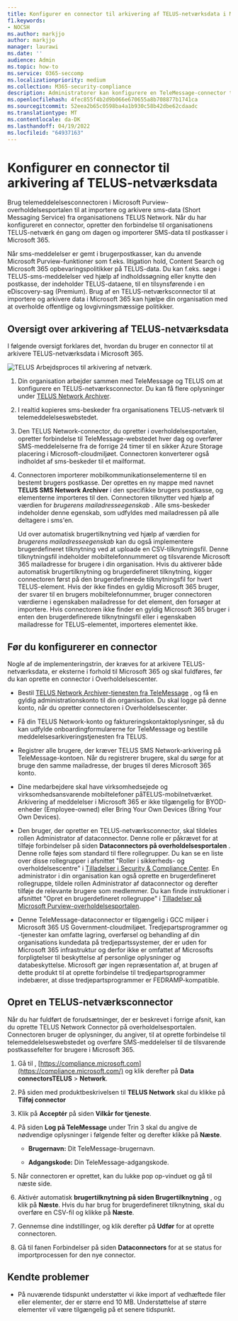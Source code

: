 ```yaml
---
title: Konfigurer en connector til arkivering af TELUS-netværksdata i Microsoft 365
f1.keywords:
- NOCSH
ms.author: markjjo
author: markjjo
manager: laurawi
ms.date: ''
audience: Admin
ms.topic: how-to
ms.service: O365-seccomp
ms.localizationpriority: medium
ms.collection: M365-security-compliance
description: Administratorer kan konfigurere en TeleMessage-connector til at importere og arkivere SMS-data fra TELUS-netværket i Microsoft 365. Det giver dig mulighed for at arkivere data fra tredjepartsdatakilder i Microsoft 365 så du kan bruge funktioner til overholdelse af angivne standarder, f.eks. juridisk bevarelse, indholdssøgning og opbevaringspolitikker til at administrere din organisations tredjepartsdata.
ms.openlocfilehash: 4fec855f4b2d9b066e670655a8b708877b1741ca
ms.sourcegitcommit: 52eea2b65c0598ba4a1b930c58b42dbe62cdaadc
ms.translationtype: MT
ms.contentlocale: da-DK
ms.lasthandoff: 04/19/2022
ms.locfileid: "64937163"
---
```

# <a name="set-up-a-connector-to-archive-telus-network-data"></a>Konfigurer en connector til arkivering af TELUS-netværksdata

Brug telemeddelelsesconnectoren i Microsoft Purview-overholdelsesportalen til at importere og arkivere sms-data (Short Messaging Service) fra organisationens TELUS Network. Når du har konfigureret en connector, opretter den forbindelse til organisationens TELUS-netværk én gang om dagen og importerer SMS-data til postkasser i Microsoft 365.

Når sms-meddelelser er gemt i brugerpostkasser, kan du anvende Microsoft Purview-funktioner som f.eks. litigation hold, Content Search og Microsoft 365 opbevaringspolitikker på TELUS-data. Du kan f.eks. søge i TELUS-sms-meddelelser ved hjælp af indholdssøgning eller knytte den postkasse, der indeholder TELUS-dataene, til en tilsynsførende i en eDiscovery-sag (Premium). Brug af en TELUS-netværksconnector til at importere og arkivere data i Microsoft 365 kan hjælpe din organisation med at overholde offentlige og lovgivningsmæssige politikker.

## <a name="overview-of-archiving-telus-network-data"></a>Oversigt over arkivering af TELUS-netværksdata

I følgende oversigt forklares det, hvordan du bruger en connector til at arkivere TELUS-netværksdata i Microsoft 365.

![TELUS Arbejdsproces til arkivering af netværk.](../media/TelusNetworkConnectorWorkflow.png)

1. Din organisation arbejder sammen med TeleMessage og TELUS om at konfigurere en TELUS-netværksconnector. Du kan få flere oplysninger under [TELUS Network Archiver](https://www.telemessage.com/office365-activation-for-telus-network-archiver/).

2. I realtid kopieres sms-beskeder fra organisationens TELUS-netværk til telemeddelelseswebstedet.

3. Den TELUS Network-connector, du opretter i overholdelsesportalen, opretter forbindelse til TeleMessage-webstedet hver dag og overfører SMS-meddelelserne fra de forrige 24 timer til en sikker Azure Storage placering i Microsoft-cloudmiljøet. Connectoren konverterer også indholdet af sms-beskeder til et mailformat.

4. Connectoren importerer mobilkommunikationselementerne til en bestemt brugers postkasse. Der oprettes en ny mappe med navnet **TELUS SMS Network Archiver** i den specifikke brugers postkasse, og elementerne importeres til den. Connectoren tilknytter ved hjælp af værdien for *brugerens mailadresseegenskab* . Alle sms-beskeder indeholder denne egenskab, som udfyldes med mailadressen på alle deltagere i sms'en.

   Ud over automatisk brugertilknytning ved hjælp af værdien for *brugerens mailadresseegenskab* kan du også implementere brugerdefineret tilknytning ved at uploade en CSV-tilknytningsfil. Denne tilknytningsfil indeholder mobiltelefonnummeret og tilsvarende Microsoft 365 mailadresse for brugere i din organisation. Hvis du aktiverer både automatisk brugertilknytning og brugerdefineret tilknytning, kigger connectoren først på den brugerdefinerede tilknytningsfil for hvert TELUS-element. Hvis der ikke findes en gyldig Microsoft 365 bruger, der svarer til en brugers mobiltelefonnummer, bruger connectoren værdierne i egenskaben mailadresse for det element, den forsøger at importere. Hvis connectoren ikke finder en gyldig Microsoft 365 bruger i enten den brugerdefinerede tilknytningsfil eller i egenskaben mailadresse for TELUS-elementet, importeres elementet ikke.

## <a name="before-you-set-up-a-connector"></a>Før du konfigurerer en connector

Nogle af de implementeringstrin, der kræves for at arkivere TELUS-netværksdata, er eksterne i forhold til Microsoft 365 og skal fuldføres, før du kan oprette en connector i Overholdelsescenter.

- Bestil [TELUS Network Archiver-tjenesten fra TeleMessage](https://www.telemessage.com/mobile-archiver/order-mobile-archiver-for-o365) , og få en gyldig administrationskonto til din organisation. Du skal logge på denne konto, når du opretter connectoren i Overholdelsescenter.

- Få din TELUS Network-konto og faktureringskontaktoplysninger, så du kan udfylde onboardingformularerne for TeleMessage og bestille meddelelsesarkiveringstjenesten fra TELUS.

- Registrer alle brugere, der kræver TELUS SMS Network-arkivering på TeleMessage-kontoen. Når du registrerer brugere, skal du sørge for at bruge den samme mailadresse, der bruges til deres Microsoft 365 konto.

- Dine medarbejdere skal have virksomhedsejede og virksomhedsansvarende mobiltelefoner påTELUS-mobilnetværket. Arkivering af meddelelser i Microsoft 365 er ikke tilgængelig for BYOD-enheder (Employee-owned) eller Bring Your Own Devices (Bring Your Own Devices).

- Den bruger, der opretter en TELUS-netværksconnector, skal tildeles rollen Administrator af dataconnector. Denne rolle er påkrævet for at tilføje forbindelser på siden **Dataconnectors på overholdelsesportalen** . Denne rolle føjes som standard til flere rollegrupper. Du kan se en liste over disse rollegrupper i afsnittet "Roller i sikkerheds- og overholdelsescentre" i [Tilladelser i Security & Compliance Center](../security/office-365-security/permissions-in-the-security-and-compliance-center.md#roles-in-the-security--compliance-center). En administrator i din organisation kan også oprette en brugerdefineret rollegruppe, tildele rollen Administrator af dataconnector og derefter tilføje de relevante brugere som medlemmer. Du kan finde instruktioner i afsnittet "Opret en brugerdefineret rollegruppe" i [Tilladelser på Microsoft Purview-overholdelsesportalen](microsoft-365-compliance-center-permissions.md#create-a-custom-role-group).

- Denne TeleMessage-dataconnector er tilgængelig i GCC miljøer i Microsoft 365 US Government-cloudmiljøet. Tredjepartsprogrammer og -tjenester kan omfatte lagring, overførsel og behandling af din organisations kundedata på tredjepartssystemer, der er uden for Microsoft 365 infrastruktur og derfor ikke er omfattet af Microsofts forpligtelser til beskyttelse af personlige oplysninger og databeskyttelse. Microsoft gør ingen repræsentation af, at brugen af dette produkt til at oprette forbindelse til tredjepartsprogrammer indebærer, at disse tredjepartsprogrammer er FEDRAMP-kompatible.

## <a name="create-a-telus-network-connector"></a>Opret en TELUS-netværksconnector

Når du har fuldført de forudsætninger, der er beskrevet i forrige afsnit, kan du oprette TELUS Network Connector på overholdelsesportalen. Connectoren bruger de oplysninger, du angiver, til at oprette forbindelse til telemeddelelseswebstedet og overføre SMS-meddelelser til de tilsvarende postkassefelter for brugere i Microsoft 365.

1. Gå til , [https://compliance.microsoft.com](https://compliance.microsoft.com/) og klik derefter på **Data connectorsTELUS** >  **Network**.

2. På siden med produktbeskrivelsen til **TELUS Network** skal du klikke på **Tilføj connector**

3. Klik på **Acceptér** på siden **Vilkår for tjeneste**.

4. På siden **Log på TeleMessage** under Trin 3 skal du angive de nødvendige oplysninger i følgende felter og derefter klikke på **Næste**.

   - **Brugernavn:** Dit TeleMessage-brugernavn.

   - **Adgangskode:** Din TeleMessage-adgangskode.

5. Når connectoren er oprettet, kan du lukke pop op-vinduet og gå til næste side.

6. Aktivér automatisk **brugertilknytning på siden Brugertilknytning** , og klik på **Næste**. Hvis du har brug for brugerdefineret tilknytning, skal du overføre en CSV-fil og klikke på **Næste**.

7. Gennemse dine indstillinger, og klik derefter på **Udfør** for at oprette connectoren.

8. Gå til fanen Forbindelser på siden **Dataconnectors** for at se status for importprocessen for den nye connector.

## <a name="known-issues"></a>Kendte problemer

- På nuværende tidspunkt understøtter vi ikke import af vedhæftede filer eller elementer, der er større end 10 MB. Understøttelse af større elementer vil være tilgængelig på et senere tidspunkt.
